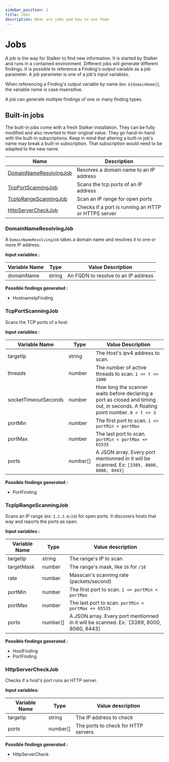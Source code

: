 ```yaml
---
sidebar_position: 1
title: Jobs
description: What are jobs and how to use them
---
```


# Jobs

A job is the way for Stalker to find new information. It is started by Stalker and runs in a contained environment. Different jobs will
generate different findings. It is possible to reference a Finding's output variable as a job parameter. A job parameter is one of a job's
input variables.

When referencing a Finding's output variable by name (ex: `${domainName}`), the variable name is case insensitive.

A job can generate multiple findings of one or many finding types.

## Built-in jobs

The built-in jobs come with a fresh Stalker installation. They can be fully modified and also reverted to their original value. They go
hand-in-hand with the built-in subscriptions. Keep in mind that altering a built-in job's name may break a built-in subscription. That
subscription would need to be adapted to the new name.

| Name                                              | Description                                         |
| ------------------------------------------------- | --------------------------------------------------- |
| [DomainNameResolvingJob](#domainnameresolvingjob) | Resolves a domain name to an IP address             |
| [TcpPortScanningJob](#tcpportscanningjob)         | Scans the tcp ports of an IP address                |
| [TcpIpRangeScanningJob](#tcpiprangescanningjob)   | Scan an IP range for open ports                     |
| [HttpServerCheckJob](#httpservercheckjob)         | Checks if a port is running an HTTP or HTTPS server |

### DomainNameResolvingJob

A `DomainNameResolvingJob` takes a domain name and resolves it to one or more IP address.

**Input variables :**

| Variable Name | Type   | Value Description                   |
| ------------- | ------ | ----------------------------------- |
| domainName    | string | An FQDN to resolve to an IP address |

**Possible findings generated :**

- HostnameIpFinding

### TcpPortScanningJob

Scans the TCP ports of a host.

**Input variables :**

| Variable Name        | Type     | Value Description                                                                                                              |
| -------------------- | -------- | ------------------------------------------------------------------------------------------------------------------------------ |
| targetIp             | string   | The Host's ipv4 address to scan.                                                                                               |
| threads              | number   | The number of active threads to scan. `1 <= t <= 1000`                                                                         |
| socketTimeoutSeconds | number   | How long the scanner waits before declaring a port as closed and timing out, in seconds. A floating point number. `0 < t <= 3` |
| portMin              | number   | The first port to scan. `1 <= portMin < portMax`                                                                               |
| portMax              | number   | The last port to scan. `portMin < portMax <= 65535`                                                                            |
| ports                | number[] | A JSON array. Every port mentionned in it will be scanned. Ex: `[3389, 8000, 8080, 8443]`                                      |

**Possible findings generated :**

- PortFinding

### TcpIpRangeScanningJob

Scans an IP range (ex: `1.2.3.4/24`) for open ports. It discovers hosts that way and reports the ports as open.

**Input variables :**

| Variable Name | Type     | Value description                                                                        |
| ------------- | -------- | ---------------------------------------------------------------------------------------- |
| targetIp      | string   | The range's IP to scan                                                                   |
| targetMask    | number   | The range's mask, like `16` for `/16`                                                    |
| rate          | number   | Masscan's scanning rate (packets/second)                                                 |
| portMin       | number   | The first port to scan. `1 <= portMin < portMax`                                         |
| portMax       | number   | The last port to scan. `portMin < portMax <= 65535`                                      |
| ports         | number[] | A JSON array. Every port mentionned in it will be scanned. Ex: `[3389, 8000, 8080, 8443] |

**Possible findings generated :**

- HostFinding
- PortFinding

### HttpServerCheckJob

Checks if a host's port runs an HTTP server.

**Input variables:**

| Variable Name | Type     | Value description                   |
| ------------- | -------- | ----------------------------------- |
| targetIp      | string   | The IP address to check             |
| ports         | number[] | The ports to check for HTTP servers |

**Possible findings generated :**

- HttpServerCheck
